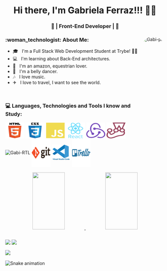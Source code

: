 <h1 align="center"> Hi there, I'm Gabriela Ferraz!!! 👋🤗</h1>
<h3 align="center">🚀 | Front-End Developer | 🚀</h3>

<div>
<img align="right" alt="Gabi-pic" height="280" style="border-radius:50px;" src="https://user-images.githubusercontent.com/86019539/146981202-ec7a8177-54d0-4f9c-8d91-893c9e19f0a6.png">
<div align="left"> 
  <h3> :woman_technologist: About Me: </h3>

  - 🎓 &nbsp; I'm a Full Stack Web Development Student at Trybe! 👩‍💻 
  - 💻 &nbsp; I'm learning about Back-End architectures.
  - 🐎 &nbsp; I'm an amazon, equestrian lover.
  - 💃 &nbsp; I'm a belly dancer.
  - 🎶 &nbsp; I love music.
  - ✈  &nbsp; I love to travel, I want to see the world.
</div> 
</div> 

<div style="display: inline_block"><br>
  <h3> 💻 Languages, Technologies and Tools I know and Study: </h3>
  <img align="center" alt="Gabi-HTML" height="50" width="60" src="https://raw.githubusercontent.com/devicons/devicon/master/icons/html5/html5-original-wordmark.svg">
  <img align="center" alt="Gabi-CSS" height="50" width="60" src="https://raw.githubusercontent.com/devicons/devicon/master/icons/css3/css3-original-wordmark.svg">
  <img align="center" alt="Gabi-Js" height="50" width="60" src="https://raw.githubusercontent.com/devicons/devicon/master/icons/javascript/javascript-plain.svg">
  <img align="center" alt="Gabi-React" height="50" width="60" src="https://raw.githubusercontent.com/devicons/devicon/master/icons/react/react-original-wordmark.svg">
  <img align="center" alt="Gabi-Redux" height="50" width="60" src="https://raw.githubusercontent.com/devicons/devicon/master/icons/redux/redux-original.svg">
  <img align="center" alt="Gabi-Jest" height="50" width="60" src="https://raw.githubusercontent.com/devicons/devicon/master/icons/jest/jest-plain.svg">
  <img align="center" alt="Gabi-RTL" height="50" width="60" src="https://testing-library.com/img/octopus-128x128.png">
  <img align="center" alt="Gabi-Git" height="90" width="60" src="https://raw.githubusercontent.com/devicons/devicon/master/icons/git/git-original-wordmark.svg">
  <img align="center" alt="Gabi-VsCode" height="50" width="60" src="https://raw.githubusercontent.com/devicons/devicon/master/icons/vscode/vscode-original-wordmark.svg">
  <img align="center" alt="Gabi-Trello" height="90" width="60" src="https://raw.githubusercontent.com/devicons/devicon/master/icons/trello/trello-plain-wordmark.svg">
</div>

<br/>

<div align="center">
  <a href="https://github.com/GabiFerraz">
  <img height="180em" width="45%" src="https://github-readme-stats.vercel.app/api?username=GabiFerraz&show_icons=true&theme=dracula&include_all_commits=true&count_private=true"/>
  <img height="180em" width="45%" src="https://github-readme-stats.vercel.app/api/top-langs/?username=GabiFerraz&layout=compact&langs_count=7&theme=dracula"/>
</div>

  ##

<div> 
  <a href="https://www.instagram.com/gabimferraz/" target="_blank"><img src="https://img.shields.io/badge/-Instagram-%23E4405F?style=for-the-badge&logo=instagram&logoColor=white" target="_blank"></a>
  <a href="https://www.linkedin.com/in/gabriela-de-mesquita-ferraz-a3a017b0/" target="_blank"><img src="https://img.shields.io/badge/-LinkedIn-%230077B5?style=for-the-badge&logo=linkedin&logoColor=white" target="_blank"></a> 

  ![](https://visitor-badge.glitch.me/badge?page_id=GabiFerraz)
  
  ![Snake animation](https://github.com/GabiFerraz/GabiFerraz/blob/output/github-contribution-grid-snake.svg)
 
</div>
